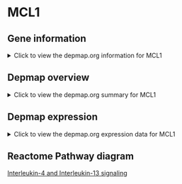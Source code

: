 <h1>MCL1</h1>

<h2>Gene information</h2>
<details>
  <summary>Click to view the depmap.org information for MCL1</summary>
  <iframe src="https://depmap.org/portal/gene/MCL1?tab=about" style="border:none;width:100%;height:800px"></iframe>
</details>

<h2>Depmap overview</h2>
<details>
  <summary>Click to view the depmap.org summary for MCL1</summary>
  <iframe src="https://depmap.org/portal/gene/MCL1?tab=overview" style="border:none;width:100%;height:800px"></iframe>
</details>

<h2>Depmap expression</h2>
<details>
  <summary>Click to view the depmap.org expression data for MCL1</summary>
  <iframe src="https://depmap.org/portal/gene/MCL1?tab=characterization" style="border:none;width:100%;height:800px"></iframe>
</details>



<h2>Reactome Pathway diagram</h2>
<a href="https://reactome.org/PathwayBrowser/#/R-HSA-6785807">Interleukin-4 and Interleukin-13 signaling</a>



